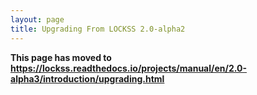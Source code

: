 ```yaml
---
layout: page
title: Upgrading From LOCKSS 2.0-alpha2
---
```


**This page has moved to <https://lockss.readthedocs.io/projects/manual/en/2.0-alpha3/introduction/upgrading.html>**
